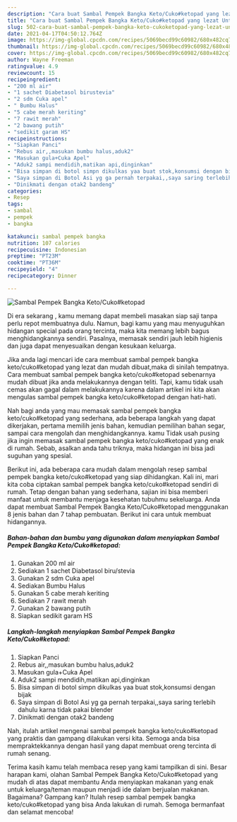 ```yaml
---
description: "Cara buat Sambal Pempek Bangka Keto/Cuko#ketopad yang lezat Untuk Jualan"
title: "Cara buat Sambal Pempek Bangka Keto/Cuko#ketopad yang lezat Untuk Jualan"
slug: 502-cara-buat-sambal-pempek-bangka-keto-cukoketopad-yang-lezat-untuk-jualan
date: 2021-04-17T04:50:12.764Z
image: https://img-global.cpcdn.com/recipes/5069becd99c60982/680x482cq70/sambal-pempek-bangka-ketocukoketopad-foto-resep-utama.jpg
thumbnail: https://img-global.cpcdn.com/recipes/5069becd99c60982/680x482cq70/sambal-pempek-bangka-ketocukoketopad-foto-resep-utama.jpg
cover: https://img-global.cpcdn.com/recipes/5069becd99c60982/680x482cq70/sambal-pempek-bangka-ketocukoketopad-foto-resep-utama.jpg
author: Wayne Freeman
ratingvalue: 4.9
reviewcount: 15
recipeingredient:
- "200 ml air"
- "1 sachet Diabetasol birustevia"
- "2 sdm Cuka apel"
- " Bumbu Halus"
- "5 cabe merah keriting"
- "7 rawit merah"
- "2 bawang putih"
- "sedikit garam HS"
recipeinstructions:
- "Siapkan Panci"
- "Rebus air,,masukan bumbu halus,aduk2"
- "Masukan gula+Cuka Apel"
- "Aduk2 sampi mendidih,matikan api,dinginkan"
- "Bisa simpan di botol simpn dikulkas yaa buat stok,konsumsi dengan bijak"
- "Saya simpan di Botol Asi yg ga pernah terpakai,,saya saring terlebih dahulu karna tidak pakai blender"
- "Dinikmati dengan otak2 bandeng"
categories:
- Resep
tags:
- sambal
- pempek
- bangka

katakunci: sambal pempek bangka 
nutrition: 107 calories
recipecuisine: Indonesian
preptime: "PT23M"
cooktime: "PT36M"
recipeyield: "4"
recipecategory: Dinner

---
```



![Sambal Pempek Bangka Keto/Cuko#ketopad](https://img-global.cpcdn.com/recipes/5069becd99c60982/680x482cq70/sambal-pempek-bangka-ketocukoketopad-foto-resep-utama.jpg)

Di era  sekarang , kamu memang dapat membeli masakan siap saji tanpa perlu repot membuatnya dulu. Namun, bagi kamu yang mau menyuguhkan hidangan special pada orang tercinta, maka kita memang lebih bagus menghidangkannya sendiri. Pasalnya, memasak sendiri jauh lebih higienis dan juga dapat menyesuaikan dengan kesukaan keluarga.

Jika anda lagi mencari ide cara membuat sambal pempek bangka keto/cuko#ketopad yang lezat dan mudah dibuat,maka di sinilah tempatnya. Cara membuat sambal pempek bangka keto/cuko#ketopad  sebenarnya mudah dibuat jika anda melakukannya dengan teliti. Tapi, kamu tidak usah cemas akan gagal dalam melakukannya 
karena dalam artikel ini kita akan mengulas sambal pempek bangka keto/cuko#ketopad dengan hati-hati.  



Nah bagi anda yang mau memasak sambal pempek bangka keto/cuko#ketopad yang sederhana, ada beberapa langkah yang dapat dikerjakan, pertama memilih jenis bahan, kemudian pemilihan bahan segar, sampai cara mengolah dan menghidangkannya. kamu Tidak usah pusing jika ingin memasak sambal pempek bangka keto/cuko#ketopad yang enak di rumah. Sebab, asalkan anda  tahu triknya, maka hidangan ini bisa jadi suguhan yang spesial.

Berikut ini, ada beberapa cara mudah dalam mengolah resep sambal pempek bangka keto/cuko#ketopad yang siap dihidangkan. Kali ini, mari kita coba ciptakan sambal pempek bangka keto/cuko#ketopad sendiri di rumah. Tetap dengan bahan yang sederhana, sajian ini bisa memberi manfaat untuk membantu menjaga kesehatan tubuhmu sekeluarga. Anda dapat membuat Sambal Pempek Bangka Keto/Cuko#ketopad menggunakan 8 jenis bahan dan 7 tahap pembuatan. Berikut ini cara untuk membuat hidangannya.

<!--inarticleads1-->

##### Bahan-bahan dan bumbu yang digunakan dalam menyiapkan Sambal Pempek Bangka Keto/Cuko#ketopad:

1. Gunakan 200 ml air
1. Sediakan 1 sachet Diabetasol biru/stevia
1. Gunakan 2 sdm Cuka apel
1. Sediakan  Bumbu Halus
1. Gunakan 5 cabe merah keriting
1. Sediakan 7 rawit merah
1. Gunakan 2 bawang putih
1. Siapkan sedikit garam HS




<!--inarticleads2-->

##### Langkah-langkah menyiapkan Sambal Pempek Bangka Keto/Cuko#ketopad:

1. Siapkan Panci
1. Rebus air,,masukan bumbu halus,aduk2
1. Masukan gula+Cuka Apel
1. Aduk2 sampi mendidih,matikan api,dinginkan
1. Bisa simpan di botol simpn dikulkas yaa buat stok,konsumsi dengan bijak
1. Saya simpan di Botol Asi yg ga pernah terpakai,,saya saring terlebih dahulu karna tidak pakai blender
1. Dinikmati dengan otak2 bandeng




Nah, itulah artikel mengenai  sambal pempek bangka keto/cuko#ketopad  yang praktis dan gampang dilakukan versi kita. Semoga anda bisa mempraktekkannya dengan hasil yang dapat membuat oreng tercinta di rumah senang. 

Terima kasih kamu telah membaca resep yang kami tampilkan di sini. Besar harapan kami, olahan  Sambal Pempek Bangka Keto/Cuko#ketopad yang mudah di atas dapat membantu Anda menyiapkan makanan yang enak untuk keluarga/teman maupun menjadi ide dalam berjualan makanan. Bagaimana? Gampang kan? Itulah resep sambal pempek bangka keto/cuko#ketopad yang bisa Anda lakukan di rumah. Semoga bermanfaat dan selamat mencoba!

